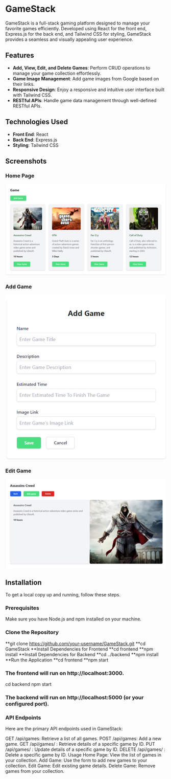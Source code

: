 # GameStack

GameStack is a full-stack gaming platform designed to manage your favorite games efficiently. Developed using React for the front end, Express.js for the back end, and Tailwind CSS for styling, GameStack provides a seamless and visually appealing user experience.

## Features

- **Add, View, Edit, and Delete Games**: Perform CRUD operations to manage your game collection effortlessly.
- **Game Image Management**: Add game images from Google based on their links.
- **Responsive Design**: Enjoy a responsive and intuitive user interface built with Tailwind CSS.
- **RESTful APIs**: Handle game data management through well-defined RESTful APIs.

## Technologies Used

- **Front End**: React
- **Back End**: Express.js
- **Styling**: Tailwind CSS

## Screenshots

### Home Page
![Home Page](./assets/homepage.png)

### Add Game
![Add Game](./assets/addNewGame.png)

### Edit Game
![Edit Game](./assets/EditGame.png)

## Installation

To get a local copy up and running, follow these steps.

### Prerequisites

Make sure you have Node.js and npm installed on your machine.

### Clone the Repository

**git clone https://github.com/your-username/GameStack.git
**cd GameStack
**Install Dependencies for Frontend
**cd frontend
**npm install
**Install Dependencies for Backend
**cd ../backend
**npm install
**Run the Application
**cd frontend
**npm start
### The frontend will run on http://localhost:3000.
cd backend
npm start
### The backend will run on http://localhost:5000 (or your configured port).
### API Endpoints
Here are the primary API endpoints used in GameStack:

GET /api/games: Retrieve a list of all games.
POST /api/games: Add a new game.
GET /api/games/
: Retrieve details of a specific game by ID.
PUT /api/games/
: Update details of a specific game by ID.
DELETE /api/games/
: Delete a specific game by ID.
Usage
Home Page: View the list of games in your collection.
Add Game: Use the form to add new games to your collection.
Edit Game: Edit existing game details.
Delete Game: Remove games from your collection.
